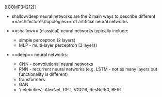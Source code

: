 [[COMP34212]]

- shallow/deep neural networks are the 2 main ways to describe different ==architectures/topologies== of artificial neural networks

- ==shallow== (classical) neural networks typically include:
	- simple perceptron (2 layers)
	- MLP - multi-layer perceptron (3 layers)

- ==deep== neural networks:
	- CNN - convolutional neural networks
	- RNN - recurrent neural networks (e.g. LSTM - not as many layers but functionality is different)
	- transformers
	- GAN
	- 'celebrities': AlexNet, GPT, VGG16, ResNet50, BERT
